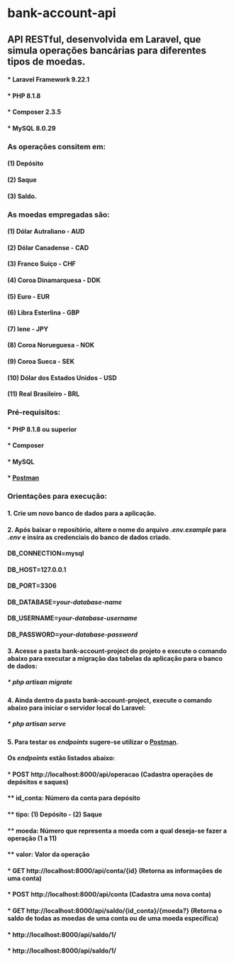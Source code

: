 # bank-account-api

## API RESTful, desenvolvida em Laravel, que simula operações bancárias para diferentes tipos de moedas. 

#### * Laravel Framework 9.22.1
#### * PHP 8.1.8
#### * Composer 2.3.5
#### * MySQL 8.0.29

### **As operações consitem em**:
#### (1) Depósito
#### (2) Saque 
#### (3) Saldo.

### **As moedas empregadas são**:
#### (1) Dólar Autraliano - AUD
#### (2) Dólar Canadense - CAD
#### (3) Franco Suíço - CHF
#### (4) Coroa Dinamarquesa - DDK
#### (5) Euro - EUR
#### (6) Libra Esterlina - GBP
#### (7) Iene - JPY
#### (8) Coroa Norueguesa - NOK
#### (9) Coroa Sueca - SEK
#### (10) Dólar dos Estados Unidos - USD
#### (11) Real Brasileiro - BRL

### **Pré-requisitos**:

#### * PHP 8.1.8 ou superior
#### * Composer
#### * MySQL
#### * [Postman](https://www.postman.com/)

### **Orientações para execução**:

#### 1. Crie um novo banco de dados para a aplicação.

#### 2. Após baixar o repositório, altere o nome do arquivo _.env.example_ para _.env_ e insira as credenciais do banco de dados criado.
#### DB_CONNECTION=mysql
#### DB_HOST=127.0.0.1
#### DB_PORT=3306
#### DB_DATABASE=_your-database-name_
#### DB_USERNAME=_your-database-username_
#### DB_PASSWORD=_your-database-password_ 

#### 3. Acesse a pasta **bank-account-project** do projeto e execute o comando abaixo para executar a migração das tabelas da aplicação para o banco de dados:

##### * php artisan migrate

#### 4. Ainda dentro da pasta **bank-account-project**, execute o comando abaixo para iniciar o servidor local do Laravel:
##### * php artisan serve

#### 5. Para testar os _endpoints_ sugere-se utilizar o [Postman](https://www.postman.com/). 

#### Os _endpoints_ estão listados abaixo: 

#### * POST http://localhost:8000/api/operacao (Cadastra operações de depósitos e saques)
#### ** id_conta: Número da conta para depósito
#### ** tipo: (1) Depósito - (2) Saque
#### ** moeda: Número que representa a moeda com a qual deseja-se fazer a operação (1 a 11)
#### ** valor: Valor da operação

#### * GET http://localhost:8000/api/conta/{id} (Retorna as informações de uma conta)

#### * POST http://localhost:8000/api/conta (Cadastra uma nova conta)

#### * GET http://localhost:8000/api/saldo/{id_conta}/{moeda?}  (Retorna o saldo de todas as moedas de uma conta ou de uma moeda específica)

#### * http://localhost:8000/api/saldo/1/

#### * http://localhost:8000/api/saldo/1/

